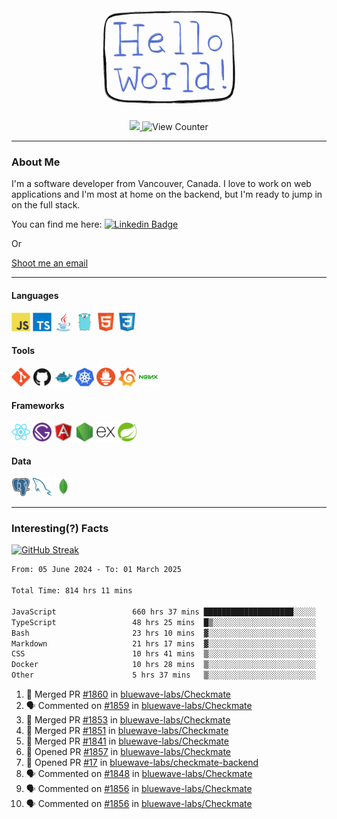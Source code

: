 <div align="center">
    <img src="./img/hello_world.webp" height="200px" width="">
    <div>
        <a href="https://www.linkedin.com/in/ajhollid">
            <img src="https://img.shields.io/badge/LinkedIn-blue"/>
        </a>
        <img src="https://komarev.com/ghpvc/?username=ajhollid&color=yellow" alt="View Counter">
    </div>
</div>

---

### About Me

I'm a software developer from Vancouver, Canada. I love to work on web applications and I'm most at home on the backend, but I'm ready to jump in on the full stack.

You can find me here: [![Linkedin Badge](https://img.shields.io/badge/-ajhollid-blue?style=flat&logo=Linkedin&logoColor=white)](https://www.linkedin.com/in/ajhollid)

Or

[Shoot me an email](mailto:ajhollid@gmail.com)

---

#### Languages

<div>
    <img src="./img/devicons/javascript-original.svg" width=30 height=30 alt="JavaScript">
    <img src="/img/devicons/typescript-original.svg" width=30 height=30 alt="TypeScript">
    <img src="./img/devicons/java-original.svg" width=30 height=30 alt="Java">
    <img src="./img/devicons/go-original.svg" width=30 height=30 alt="Golang">
    <img src="./img/devicons/html5-original.svg" width=30 height=30 alt="HTML 5">
    <img src="./img/devicons/css3-original.svg" width=30 height=30 alt="CSS 3">
</div>

#### Tools

<div>
    <img src="./img/devicons/git-original.svg" width=30 height=30 alt="Git">
    <img src="./img/devicons/github-original.svg" width=30 height=30 alt="Github">
    <img src="./img/devicons/docker-original.svg" width=30 
    height=30 alt="Docker">
    <img src="./img/devicons/kubernetes-original.svg" width=30 height=30 alt="K8">
    <img src="./img/devicons/prometheus-original.svg" width=30 height=30 alt="Prometheus">
    <img src="./img/devicons/grafana-original.svg" width=30 height=30 alt="Grafana">
    <img src="./img/devicons/nginx-original.svg" width=30 height=30 alt="Nginx">
</div>

#### Frameworks

<div>
    <img src="./img/devicons/react-original.svg" width=30 height=30 alt="React">
    <img src="./img/devicons/gatsby-original.svg" width=30 height=30 alt="Gatsby">
    <img src="./img/devicons/angularjs-original.svg" width=30 height=30 alt="AngularJS">
    <img src="./img/devicons/nodejs-original.svg" width=30 height=30 alt="NodeJS">
    <img src="./img/devicons/express-original.svg" width=30 height=30 alt="Express">
    <img src="./img/devicons/spring-original.svg" width=30 height=30 alt="Spring">
</div>

#### Data

<div>
    <img src="./img/devicons/postgresql-original.svg" width=30 height=30 alt="Postgresql">
    <img src="./img/devicons/mysql-original.svg" width=30 height=30 alt="Mysql">
    <img src="./img/devicons/mongodb-original.svg" width=30 height=30 alt="MongoDB">
</div>

---

### Interesting(?) Facts

[![GitHub Streak](http://github-readme-streak-stats.herokuapp.com?user=ajhollid)](https://git.io/streak-stats)

 <!--START_SECTION:waka-->

```txt
From: 05 June 2024 - To: 01 March 2025

Total Time: 814 hrs 11 mins

JavaScript                 660 hrs 37 mins ████████████████████░░░░░   80.58 %
TypeScript                 48 hrs 25 mins  █▒░░░░░░░░░░░░░░░░░░░░░░░   05.91 %
Bash                       23 hrs 10 mins  ▓░░░░░░░░░░░░░░░░░░░░░░░░   02.83 %
Markdown                   21 hrs 17 mins  ▓░░░░░░░░░░░░░░░░░░░░░░░░   02.60 %
CSS                        10 hrs 41 mins  ▒░░░░░░░░░░░░░░░░░░░░░░░░   01.30 %
Docker                     10 hrs 28 mins  ▒░░░░░░░░░░░░░░░░░░░░░░░░   01.28 %
Other                      5 hrs 37 mins   ▒░░░░░░░░░░░░░░░░░░░░░░░░   00.69 %
```

<!--END_SECTION:waka-->


<!--START_SECTION:activity-->
1. 🎉 Merged PR [#1860](https://github.com/bluewave-labs/Checkmate/pull/1860) in [bluewave-labs/Checkmate](https://github.com/bluewave-labs/Checkmate)
2. 🗣 Commented on [#1859](https://github.com/bluewave-labs/Checkmate/issues/1859#issuecomment-2694645183) in [bluewave-labs/Checkmate](https://github.com/bluewave-labs/Checkmate)
3. 🎉 Merged PR [#1853](https://github.com/bluewave-labs/Checkmate/pull/1853) in [bluewave-labs/Checkmate](https://github.com/bluewave-labs/Checkmate)
4. 🎉 Merged PR [#1851](https://github.com/bluewave-labs/Checkmate/pull/1851) in [bluewave-labs/Checkmate](https://github.com/bluewave-labs/Checkmate)
5. 🎉 Merged PR [#1841](https://github.com/bluewave-labs/Checkmate/pull/1841) in [bluewave-labs/Checkmate](https://github.com/bluewave-labs/Checkmate)
6. 💪 Opened PR [#1857](https://github.com/bluewave-labs/Checkmate/pull/1857) in [bluewave-labs/Checkmate](https://github.com/bluewave-labs/Checkmate)
7. 💪 Opened PR [#17](https://github.com/bluewave-labs/checkmate-backend/pull/17) in [bluewave-labs/checkmate-backend](https://github.com/bluewave-labs/checkmate-backend)
8. 🗣 Commented on [#1848](https://github.com/bluewave-labs/Checkmate/issues/1848#issuecomment-2692811500) in [bluewave-labs/Checkmate](https://github.com/bluewave-labs/Checkmate)
9. 🗣 Commented on [#1856](https://github.com/bluewave-labs/Checkmate/issues/1856#issuecomment-2692800724) in [bluewave-labs/Checkmate](https://github.com/bluewave-labs/Checkmate)
10. 🗣 Commented on [#1856](https://github.com/bluewave-labs/Checkmate/issues/1856#issuecomment-2692798874) in [bluewave-labs/Checkmate](https://github.com/bluewave-labs/Checkmate)
<!--END_SECTION:activity-->
